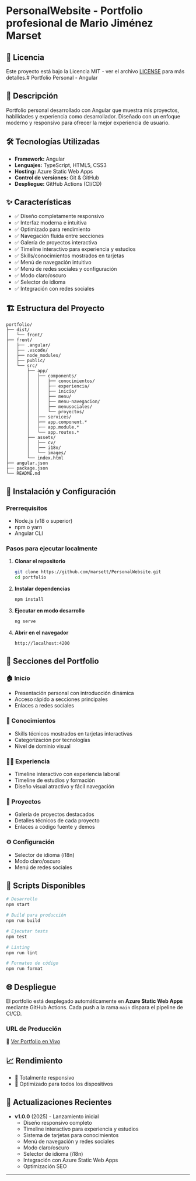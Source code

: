 # PersonalWebsite - Portfolio profesional de Mario Jiménez Marset

## 📄 Licencia

Este proyecto está bajo la Licencia MIT - ver el archivo [LICENSE](LICENSE) para más detalles.# Portfolio Personal - Angular

## 🚀 Descripción

Portfolio personal desarrollado con Angular que muestra mis proyectos, habilidades y experiencia como desarrollador. Diseñado con un enfoque moderno y responsivo para ofrecer la mejor experiencia de usuario.

## 🛠️ Tecnologías Utilizadas

- **Framework:** Angular
- **Lenguajes:** TypeScript, HTML5, CSS3
- **Hosting:** Azure Static Web Apps
- **Control de versiones:** Git & GitHub
- **Despliegue:** GitHub Actions (CI/CD)

## ✨ Características

- ✅ Diseño completamente responsivo
- ✅ Interfaz moderna e intuitiva
- ✅ Optimizado para rendimiento
- ✅ Navegación fluida entre secciones
- ✅ Galería de proyectos interactiva
- ✅ Timeline interactivo para experiencia y estudios
- ✅ Skills/conocimientos mostrados en tarjetas
- ✅ Menú de navegación intuitivo
- ✅ Menú de redes sociales y configuración
- ✅ Modo claro/oscuro
- ✅ Selector de idioma
- ✅ Integración con redes sociales

## 🏗️ Estructura del Proyecto

```
portfolio/
├── dist/
│   └── front/
├── front/
│   ├── .angular/
│   ├── .vscode/
│   ├── node_modules/
│   ├── public/
│   └── src/
│       ├── app/
│       │   ├── components/
│       │   │   ├── conocimientos/
│       │   │   ├── experiencia/
│       │   │   ├── inicio/
│       │   │   ├── menu/
│       │   │   ├── menu-navegacion/
│       │   │   ├── menusociales/
│       │   │   └── proyectos/
│       │   ├── services/
│       │   ├── app.component.*
│       │   ├── app.module.*
│       │   └── app.routes.*
│       ├── assets/
│       │   ├── cv/
│       │   ├── i18n/
│       │   └── images/
│       └── index.html
├── angular.json
├── package.json
└── README.md
```

## 🚀 Instalación y Configuración

### Prerrequisitos

- Node.js (v18 o superior)
- npm o yarn
- Angular CLI

### Pasos para ejecutar localmente

1. **Clonar el repositorio**
   ```bash
   git clone https://github.com/marsett/PersonalWebsite.git
   cd portfolio
   ```

2. **Instalar dependencias**
   ```bash
   npm install
   ```

3. **Ejecutar en modo desarrollo**
   ```bash
   ng serve
   ```

4. **Abrir en el navegador**
   ```
   http://localhost:4200
   ```

## 📱 Secciones del Portfolio

### 🏠 Inicio
- Presentación personal con introducción dinámica
- Acceso rápido a secciones principales
- Enlaces a redes sociales

### 🎯 Conocimientos
- Skills técnicos mostrados en tarjetas interactivas
- Categorización por tecnologías
- Nivel de dominio visual

### 👨‍💻 Experiencia
- Timeline interactivo con experiencia laboral
- Timeline de estudios y formación
- Diseño visual atractivo y fácil navegación

### 🚀 Proyectos
- Galería de proyectos destacados
- Detalles técnicos de cada proyecto
- Enlaces a código fuente y demos

### ⚙️ Configuración
- Selector de idioma (i18n)
- Modo claro/oscuro
- Menú de redes sociales

## 🔧 Scripts Disponibles

```bash
# Desarrollo
npm start

# Build para producción
npm run build

# Ejecutar tests
npm test

# Linting
npm run lint

# Formateo de código
npm run format
```

## 🌐 Despliegue

El portfolio está desplegado automáticamente en **Azure Static Web Apps** mediante GitHub Actions. Cada push a la rama `main` dispara el pipeline de CI/CD.

### URL de Producción
🔗 [Ver Portfolio en Vivo](https://gray-cliff-08688c603.1.azurestaticapps.net)

## 📈 Rendimiento

- 📱 Totalmente responsivo
- 🎨 Optimizado para todos los dispositivos

## 🔄 Actualizaciones Recientes

- **v1.0.0** (2025) - Lanzamiento inicial
  - Diseño responsivo completo
  - Timeline interactivo para experiencia y estudios
  - Sistema de tarjetas para conocimientos
  - Menú de navegación y redes sociales
  - Modo claro/oscuro
  - Selector de idioma (i18n)
  - Integración con Azure Static Web Apps
  - Optimización SEO

---
